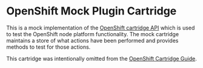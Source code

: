# OpenShift Mock Plugin Cartridge

This is a mock implementation of the [OpenShift cartridge API](https://github.com/openshift/origin-server/blob/master/documentation/oo_cartridge_developers_guide.adoc) which is used to test the OpenShift node platform functionality. The mock cartridge maintains a store of what actions have been performed and provides methods to test for those actions.  

This cartridge was intentionally omitted from the [OpenShift Cartridge Guide](https://github.com/openshift/origin-server/blob/master/documentation/oo_cartridge_guide.adoc).
